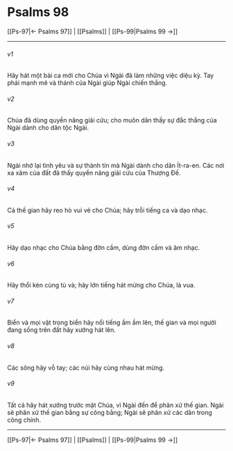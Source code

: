 # Psalms 98

[[Ps-97|← Psalms 97]] | [[Psalms]] | [[Ps-99|Psalms 99 →]]
***



###### v1 
Hãy hát một bài ca mới cho Chúa vì Ngài đã làm những việc diệu kỳ. Tay phải mạnh mẽ và thánh của Ngài giúp Ngài chiến thắng. 

###### v2 
Chúa đã dùng quyền năng giải cứu; cho muôn dân thấy sự đắc thắng của Ngài dành cho dân tộc Ngài. 

###### v3 
Ngài nhớ lại tình yêu và sự thành tín mà Ngài dành cho dân Ít-ra-en. Các nơi xa xăm của đất đã thấy quyền năng giải cứu của Thượng Đế. 

###### v4 
Cả thế gian hãy reo hò vui vẻ cho Chúa; hãy trỗi tiếng ca và dạo nhạc. 

###### v5 
Hãy dạo nhạc cho Chúa bằng đờn cầm, dùng đờn cầm và âm nhạc. 

###### v6 
Hãy thổi kèn cùng tù và; hãy lớn tiếng hát mừng cho Chúa, là vua. 

###### v7 
Biển và mọi vật trong biển hãy nổi tiếng ầm ầm lên, thế gian và mọi người đang sống trên đất hãy xướng hát lên. 

###### v8 
Các sông hãy vỗ tay; các núi hãy cùng nhau hát mừng. 

###### v9 
Tất cả hãy hát xướng trước mặt Chúa, vì Ngài đến để phân xử thế gian. Ngài sẽ phân xử thế gian bằng sự công bằng; Ngài sẽ phân xử các dân trong công chính.

***
[[Ps-97|← Psalms 97]] | [[Psalms]] | [[Ps-99|Psalms 99 →]]
